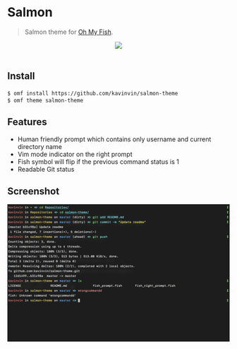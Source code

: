 # Salmon

> Salmon theme for [Oh My Fish](https://github.com/oh-my-fish/oh-my-fish).

<div align="center">
  <a href="http://github.com/fish-shell/omf">
  <img width=90px  src="https://cloud.githubusercontent.com/assets/8317250/8510172/f006f0a4-230f-11e5-98b6-5c2e3c87088f.png">
  </a>
</div>
<br>

## Install

```fish
$ omf install https://github.com/kavinvin/salmon-theme
$ omf theme salmon-theme
```

## Features

* Human friendly prompt which contains only username and current directory name
* Vim mode indicator on the right prompt
* Fish symbol will flip if the previous command status is 1
* Readable Git status

## Screenshot

![Screenshot](https://github.com/kavinvin/salmon-theme/blob/01a7971b8e184398ed346148ce93a0e9bfbf3c2d/screenshot.png)
